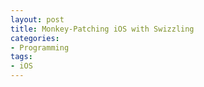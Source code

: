 ```yaml
---
layout: post
title: Monkey-Patching iOS with Swizzling
categories:
- Programming
tags:
- iOS
---
```








